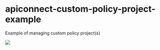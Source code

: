 # apiconnect-custom-policy-project-example
Example of managing custom policy project(s)

![](https://github.com/elisherer/apiconnect-custom-policy-project-example/workflows/Node%20CI/badge.svg)
